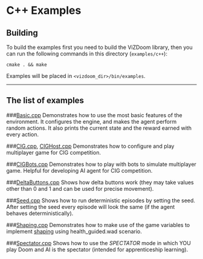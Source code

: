 # C++ Examples

## Building
To build the examples first you need to build the ViZDoom library, then you can run the following commands in this directory (`examples/c++`):

```
cmake . && make
```

Examples will be placed in `<vizdoom_dir>/bin/examples`.

---
## The list of examples

###[Basic.cpp](https://github.com/Marqt/ViZDoom/blob/master/examples/c++/Basic.cpp)
Demonstrates how to use the most basic features of the environment. It configures the engine, and makes the agent perform random actions. It also prints the current state and the reward earned with every action.

###[CIG.cpp](https://github.com/Marqt/ViZDoom/blob/master/examples/c++/CIG.cpp), [CIGHost.cpp](https://github.com/Marqt/ViZDoom/blob/master/examples/c++/CIGHost.cpp)
Demonstrates how to configure and play multiplayer game for CIG competition.

###[CIGBots.cpp](https://github.com/Marqt/ViZDoom/blob/master/examples/c++/CIGBots.cpp)
Demonstrates how to play with bots to simulate multiplayer game. Helpful for developing AI agent for CIG competition.

###[DeltaButtons.cpp](https://github.com/Marqt/ViZDoom/blob/master/examples/c++/DeltaButtons.cpp)
Shows how delta buttons work (they may take values other than 0 and 1 and can be used for precise movement).

###[Seed.cpp](https://github.com/Marqt/ViZDoom/blob/master/examples/c++/Seed.cpp)
Shows how to run deterministic episodes by setting the seed. After setting the seed every episode will look the same (if the agent behaves deterministically).

###[Shaping.cpp](https://github.com/Marqt/ViZDoom/blob/master/examples/c++/Shaping.cpp)
Demonstrates how to make use of the game variables to implement [shaping](https://en.wikipedia.org/wiki/Shaping_(psychology)) using health_guided.wad scenario.

###[Spectator.cpp](https://github.com/Marqt/ViZDoom/blob/master/examples/c++/Spectator.cpp)
Shows how to use the *SPECTATOR* mode in which YOU play Doom and AI is the spectator (intended for apprenticeship learning).
